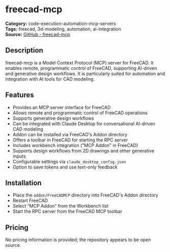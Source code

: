 # freecad-mcp

**Category:** code-execution-automation-mcp-servers  
**Tags:** freecad, 3d-modeling, automation, ai-integration  
**Source:** [GitHub - freecad-mcp](https://github.com/neka-nat/freecad-mcp)

## Description
freecad-mcp is a Model Context Protocol (MCP) server for FreeCAD. It enables remote, programmatic control of FreeCAD, supporting AI-driven and generative design workflows. It is particularly suited for automation and integration with AI tools for CAD modeling.

## Features
- Provides an MCP server interface for FreeCAD
- Allows remote and programmatic control of FreeCAD operations
- Supports generative design workflows
- Can be integrated with Claude Desktop for conversational AI-driven CAD modeling
- Addon can be installed via FreeCAD's Addon directory
- Offers a toolbar in FreeCAD for starting the RPC server
- Includes workbench integration ("MCP Addon" in FreeCAD)
- Supports design workflows from 2D drawings and other generative inputs
- Configurable settings via `claude_desktop_config.json`
- Option to save tokens and use text-only feedback

## Installation
- Place the `addon/FreeCADMCP` directory into FreeCAD's Addon directory
- Restart FreeCAD
- Select "MCP Addon" from the Workbench list
- Start the RPC server from the FreeCAD MCP toolbar

## Pricing
No pricing information is provided; the repository appears to be open source.
